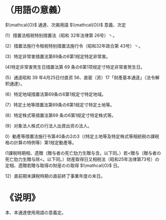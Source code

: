 # （用語の意義）

$\\mathcal{O}$ 通達、次揭用語 $\\mathcal{O})$ 意義、次定

(1）措置法租税特别措置法（昭和 32年法律第 26号）丶。

(2）措置法施行令租税特别措置法施行令（昭和32年政合第 43号）丶。

(3）特定非常害措置法第69条の6第1规定特定非常害。

(4)特定非常害凳生日措置法第 69 条の6第1项规定寸特定非常害凳生日。

(5）通逹昭和 39 年4月25日付直资 56、直密（资）17「财產基本通逹」（法令解积通達）。

(6）特定地域措置法第69条の6第1规定寸特定地域。

(7）特定土地等措置法第69条の6第1规定寸特定土地等。

(8）特定株式等措置法第69 条の6第1规定寸特定株式等。

(9）对象法人株式の行法人出資出资の法人。

0）動產等措置法施行令第40条の2の3（(特定土地等及特定株式等相統税の課税格の計算の特例等）第1规定動產等。

(1課税時期相、遗贈（贈与者の死亡劾力生贈与含。以下同。）若<贈与（贈与者の死亡劾力生贈与除<。以下同。）财産取得日又相税法（昭和25年法律第73号）の定相、遗贈若贈与取得の財産のの取得 $\\mathcal{O}$ 日。

12）直前期末課税時期の直前終了事業年度の末日。

# 《说明》

本、本通達使用用語の意義定。